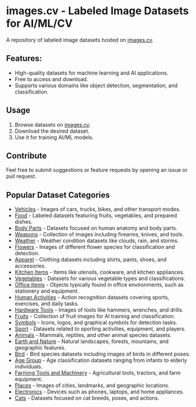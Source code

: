 # images.cv - Labeled Image Datasets for AI/ML/CV  
A repository of labeled image datasets hosted on [images.cv](https://images.cv).  

## Features:
- High-quality datasets for machine learning and AI applications.
- Free to access and download.
- Supports various domains like object detection, segmentation, and classification.

## Usage
1. Browse datasets on [images.cv](https://images.cv).
2. Download the desired dataset.
3. Use it for training AI/ML models.

## Contribute
Feel free to submit suggestions or feature requests by opening an issue or pull request.

## Popular Dataset Categories  

- [Vehicles](https://images.cv/dataset-categories/vehicles) - Images of cars, trucks, bikes, and other transport modes.  
- [Food](https://images.cv/dataset-categories/food) - Labeled datasets featuring fruits, vegetables, and prepared dishes.  
- [Body Parts](https://images.cv/dataset-categories/body-parts) - Datasets focused on human anatomy and body parts.  
- [Weapons](https://images.cv/dataset-categories/weapons) - Collection of images including firearms, knives, and tools.  
- [Weather](https://images.cv/dataset-categories/weather) - Weather condition datasets like clouds, rain, and storms.  
- [Flowers](https://images.cv/dataset-categories/flowers) - Images of different flower species for classification and detection.  
- [Apparel](https://images.cv/dataset-categories/apparel) - Clothing datasets including shirts, pants, shoes, and accessories.  
- [Kitchen Items](https://images.cv/dataset-categories/kitchen-items) - Items like utensils, cookware, and kitchen appliances.  
- [Vegetables](https://images.cv/dataset-categories/vegetable) - Datasets for various vegetable types and classifications.  
- [Office Items](https://images.cv/dataset-categories/office-items) - Objects typically found in office environments, such as stationery and equipment.  
- [Human Activities](https://images.cv/dataset-categories/human-activities) - Action recognition datasets covering sports, exercises, and daily tasks.  
- [Hardware Tools](https://images.cv/dataset-categories/hardware-tools) - Images of tools like hammers, wrenches, and drills.  
- [Fruits](https://images.cv/dataset-categories/fruits) - Collection of fruit images for AI training and classification.  
- [Symbols](https://images.cv/dataset-categories/symbols) - Icons, logos, and graphical symbols for detection tasks.  
- [Sport](https://images.cv/dataset-categories/sport) - Datasets related to sporting activities, equipment, and players.  
- [Animals](https://images.cv/dataset-categories/animals) - Mammals, reptiles, and other animal species datasets.  
- [Earth and Nature](https://images.cv/dataset-categories/earth-and-nature) - Natural landscapes, forests, mountains, and geographic features.  
- [Bird](https://images.cv/dataset-categories/bird) - Bird species datasets including images of birds in different poses.  
- [Age Group](https://images.cv/dataset-categories/age-group) - Age classification datasets ranging from infants to elderly individuals.  
- [Farming Tools and Machinery](https://images.cv/dataset-categories/farming-tools-and-machinery) - Agricultural tools, tractors, and farm equipment.  
- [Places](https://images.cv/dataset-categories/places) - Images of cities, landmarks, and geographic locations.  
- [Electronics](https://images.cv/dataset-categories/electronics) - Devices such as phones, laptops, and home appliances.  
- [Cats](https://images.cv/dataset-categories/cats) - Datasets focused on cat breeds, poses, and actions.
